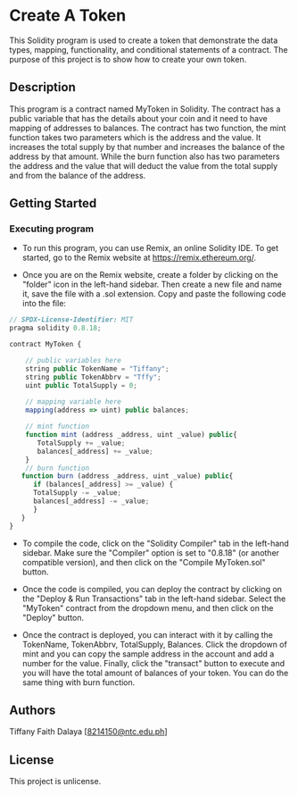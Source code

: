 # Create A Token

This Solidity program is used to create a token that demonstrate the data types, mapping, functionality, and conditional statements of a contract. The purpose of this project is to show how to create your own token.

## Description

This program is a contract named MyToken in Solidity. The contract has a public variable that has the details about your coin and it need to have mapping of addresses to balances. The contract has two function, the mint function takes two parameters which is the address and the value. It increases the total supply by that number and increases the balance of the address by that amount. While the burn function also has two parameters the address and the value that will deduct the value from the total supply and from the balance of the address.

## Getting Started

### Executing program

- To run this program, you can use Remix, an online Solidity IDE. To get started, go to the Remix website at https://remix.ethereum.org/.

- Once you are on the Remix website, create a folder  by clicking on the "folder" icon in the left-hand sidebar. Then create a new file and name it,  save the file with a .sol extension. Copy and paste the following code into the file:

```javascript
// SPDX-License-Identifier: MIT
pragma solidity 0.8.18;

contract MyToken {

    // public variables here
    string public TokenName = "Tiffany";
    string public TokenAbbrv = "Tffy";
    uint public TotalSupply = 0;
    
    // mapping variable here
    mapping(address => uint) public balances;

    // mint function
    function mint (address _address, uint _value) public{
       TotalSupply += _value;
       balances[_address] += _value;
    }
    // burn function
   function burn (address _address, uint _value) public{
      if (balances[_address] >= _value) {
      TotalSupply -= _value;
      balances[_address] -= _value;
      }
   }
}

```

- To compile the code, click on the "Solidity Compiler" tab in the left-hand sidebar. Make sure the "Compiler" option is set to "0.8.18" (or another compatible version), and then click on the "Compile MyToken.sol" button.

- Once the code is compiled, you can deploy the contract by clicking on the "Deploy & Run Transactions" tab in the left-hand sidebar. Select the "MyToken" contract from the dropdown menu, and then click on the "Deploy" button.

- Once the contract is deployed, you can interact with it by calling the TokenName, TokenAbbrv, TotalSupply, Balances. Click the dropdown of mint and you can copy the sample address in the account and add a number for the value. Finally, click the "transact" button to execute and you will have the total amount of balances of your token.  You can do the same thing with burn function. 
## Authors

Tiffany Faith Dalaya
[8214150@ntc.edu.ph] 

## License

This project is unlicense.
